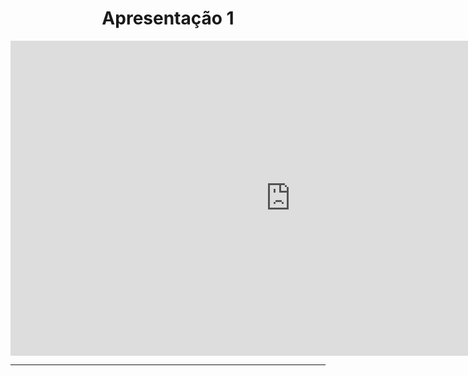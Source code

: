 <h1 style="text-align: center">Apresentação 1</h1>

<div>
  <!-- Apresentação 1 -->
  <iframe width="896" height="504" style="display: block;
      border-style:none;  margin: 0 auto;"
    src="https://www.youtube.com/embed/pPaARLhujME">
  </iframe> 
</div>


---

